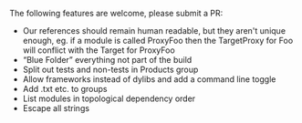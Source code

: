 The following features are welcome, please submit a PR:

* Our references should remain human readable, but they aren't unique enough, eg. if a module is called ProxyFoo then the TargetProxy for Foo will conflict with the Target for ProxyFoo
* “Blue Folder” everything not part of the build
* Split out tests and non-tests in Products group
* Allow frameworks instead of dylibs and add a command line toggle
* Add .txt etc. to groups
* List modules in topological dependency order
* Escape all strings
